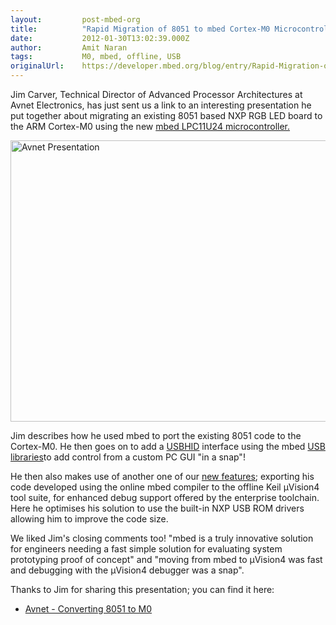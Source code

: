 ```yaml
---
layout:         post-mbed-org
title:          "Rapid Migration of 8051 to mbed Cortex-M0 Microcontroller"
date:           2012-01-30T13:02:39.000Z
author:         Amit Naran
tags:           M0, mbed, offline, USB
originalUrl:    https://developer.mbed.org/blog/entry/Rapid-Migration-of-8051-to-mbed-Cortex-M/
---
```


<p>
  Jim Carver, Technical Director of Advanced Processor
  Architectures at Avnet Electronics, has just sent us a link to an
  interesting presentation he put together about migrating an
  existing 8051 based NXP RGB LED board to the ARM Cortex-M0 using
  the new <a href="/handbook/mbed-NXP-LPC11U24">mbed LPC11U24
  microcontroller.</a>
</p>
<p>
  <a href=
  "http://avnet.na5.acrobat.com/_a786229625/usbwmbednxp/default/Viewer.swf"
  rel="nofollow"><img height="450" width="600" alt=
  "Avnet Presentation" src=
  "https://developer.mbed.org/media/uploads/anaran/600x450x_scaled_avnet_presentation.png.pagespeed.ic.Dz68s4mK-U.jpg"
  title="Avnet Presentation"></a>
</p>
<p>
  Jim describes how he used mbed to port the existing 8051 code to
  the Cortex-M0. He then goes on to add a <a href=
  "/handbook/USBHID">USBHID</a> interface using the mbed <a href=
  "/handbook/USBDevice">USB libraries</a>to add control from a
  custom PC GUI "in a snap"!
</p>
<p>
  He then also makes use of another one of our <a href=
  "/handbook/Exporting-to-offline-toolchains">new features</a>;
  exporting his code developed using the online mbed compiler to
  the offline Keil µVision4 tool suite, for enhanced debug support
  offered by the enterprise toolchain. Here he optimises his
  solution to use the built-in NXP USB ROM drivers allowing him to
  improve the code size.
</p>
<p>
  We liked Jim's closing comments too! "mbed is a truly innovative
  solution for engineers needing a fast simple solution for
  evaluating system prototyping proof of concept" and "moving from
  mbed to µVision4 was fast and debugging with the µVision4
  debugger was a snap".
</p>
<p>
  Thanks to Jim for sharing this presentation; you can find it
  here:
</p>
<ul>
  <li>
    <a href=
    "http://avnet.na5.acrobat.com/_a786229625/usbwmbednxp/default/Viewer.swf"
    rel="nofollow">Avnet - Converting 8051 to M0</a>
  </li>
</ul>

